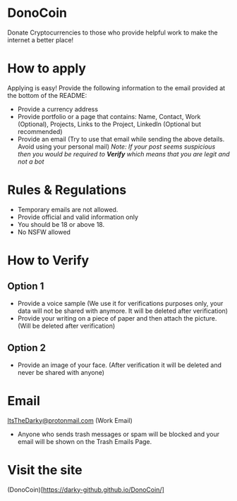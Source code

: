 # DonoCoin
Donate Cryptocurrencies to those who provide helpful work to make the internet a better place!

# How to apply
Applying is easy!
Provide the following information to the email provided at the bottom of the README:

- Provide a currency address
- Provide portfolio or a page that contains: Name, Contact, Work (Optional), Projects, Links to the Project, LinkedIn (Optional but recommended)
- Provide an email (Try to use that email while sending the above details. Avoid using your personal mail)
*Note: If your post seems suspicious then you would be required to **Verify** which means that you are legit and not a bot*

# Rules & Regulations
- Temporary emails are not allowed.
- Provide official and valid information only
- You should be 18 or above 18.
- No NSFW allowed

# How to Verify
## Option 1
- Provide a voice sample (We use it for verifications purposes only, your data will not be shared with anymore. It will be deleted after verification)
- Provide your writing on a piece of paper and then attach the picture. (Will be deleted after verification)

## Option 2
- Provide an image of your face. (After verification it will be deleted and never be shared with anyone)

# Email
ItsTheDarky@protonmail.com (Work Email)
- Anyone who sends trash messages or spam will be blocked and your email will be shown on the Trash Emails Page.

# Visit the site
(DonoCoin)[https://darky-github.github.io/DonoCoin/]
